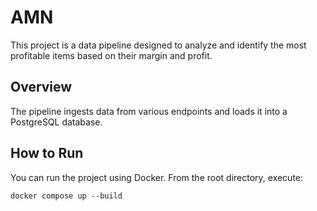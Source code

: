 # AMN 

This project is a data pipeline designed to analyze and identify the most profitable items based on their margin and profit.

## Overview
The pipeline ingests data from various endpoints and loads it into a PostgreSQL database.

## How to Run
You can run the project using Docker. From the root directory, execute:

```
docker compose up --build
```